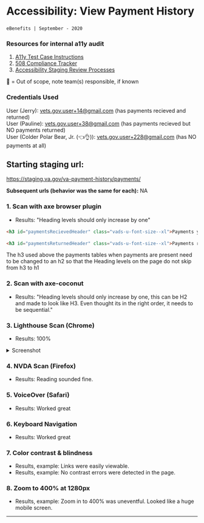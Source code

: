 # Accessibility: View Payment History 
`eBenefits | September - 2020`

### Resources for internal a11y audit
1. [A11y Test Case Instructions](https://github.com/department-of-veterans-affairs/va.gov-team/blob/master/teams/vsa/accessibility/vsa-accessibility-test-cases-checklist.md)
2. [508 Compliance Tracker](https://docs.google.com/spreadsheets/d/1xHwdyQAwbsAnD5pTHGaMxpS9XfdbBVcVVTvulgWI7dw/edit#gid=0)
3. [Accessibility Staging Review Processes](https://github.com/department-of-veterans-affairs/va.gov-team/blob/master/platform/accessibility/guidance/staging-review-processes.md)

🙈 = Out of scope, note team(s) responsible, if known

### Credentials Used
User (Jerry): vets.gov.user+14@gmail.com (has payments recieved and returned)  
User (Pauline): vets.gov.user+38@gmail.com (has payments recieved but NO payments returned)  
User (Colder Polar Bear, Jr. (👈👌)): vets.gov.user+228@gmail.com (has NO payments at all)  


## Starting staging url:   
https://staging.va.gov/va-payment-history/payments/

**Subsequent urls (behavior was the same for each):** 
NA 
 

### 1. Scan with axe browser plugin  
- Results: "Heading levels should only increase by one"  
```HTML
<h3 id="paymentsRecievedHeader" class="vads-u-font-size--xl">Payments you received</h3>
```
```HTML
<h3 id="paymentsReturnedHeader" class="vads-u-font-size--xl">Payments returned</h3>
```
The h3 used above the payments tables when payments are present need to be changed to an h2 so that the Heading levels on the page do not skip from h3 to h1 

### 2. Scan with axe-coconut   
- Results: "Heading levels should only increase by one, this can be H2 and made to look like H3.  Even thought its in the right order, it needs to be sequential."   
### 3. Lighthouse Scan (Chrome)  
- Results: 100%

<details>
 <summary>Screenshot</summary>
![image](https://github.com/department-of-veterans-affairs/va.gov-team/blob/master/teams/vsa/teams/ebenefits/images/VP-Lighthouse-Report-Viewer.jpg)
</details>

### 4. NVDA Scan (Firefox)  
- Results: Reading sounded fine.
### 5. VoiceOver (Safari)  
- Results: Worked great
### 6. Keyboard Navigation  
- Results: Worked great 
### 7. Color contrast & blindness  
- Results, example: Links were easily viewable.  
- Results, example: No contrast errors were detected in the page.  
### 8. Zoom to 400% at 1280px   
- Results, example: Zoom in to 400% was uneventful.  Looked like a huge mobile screen.  
----
